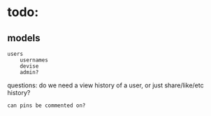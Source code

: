 # todo:

## models
    users
        usernames
        devise
        admin?
        



questions:
    do we need a view history of a user, or just
    share/like/etc history?

    can pins be commented on?


